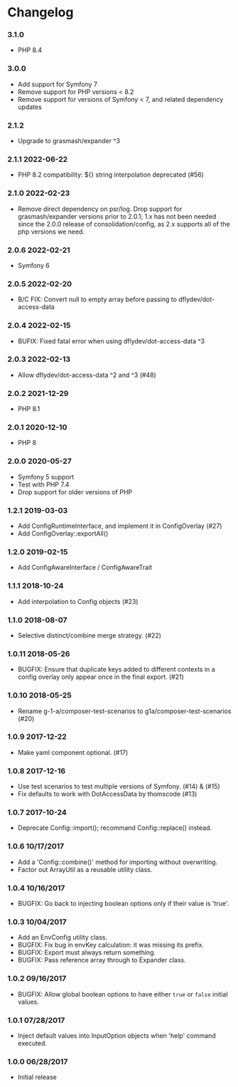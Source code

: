 # Changelog

### 3.1.0

* PHP 8.4

### 3.0.0

* Add support for Symfony 7
* Remove support for PHP versions < 8.2
* Remove support for versions of Symfony < 7, and related dependency updates

### 2.1.2

* Upgrade to grasmash/expander ^3

### 2.1.1 2022-06-22

* PHP 8.2 compatibility: ${} string interpolation deprecated (#56)

### 2.1.0 2022-02-23

* Remove direct dependency on psr/log. Drop support for grasmash/expander versions prior to 2.0.1; 1.x has not been needed since the 2.0.0 release of consolidation/config, as 2.x supports all of the php versions we need.

### 2.0.6 2022-02-21

* Symfony 6

### 2.0.5 2022-02-20

* B/C FIX: Convert null to empty array before passing to dflydev/dot-access-data

### 2.0.4 2022-02-15

* BUFIX: Fixed fatal error when using dflydev/dot-access-data ^3

### 2.0.3 2022-02-13

* Allow dflydev/dot-access-data ^2 and ^3 (#48)

### 2.0.2 2021-12-29

* PHP 8.1

### 2.0.1 2020-12-10

* PHP 8

### 2.0.0 2020-05-27

* Symfony 5 support
* Test with PHP 7.4
* Drop support for older versions of PHP

### 1.2.1 2019-03-03

* Add ConfigRuntimeInterface, and implement it in ConfigOverlay (#27)
* Add ConfigOverlay::exportAll()

### 1.2.0 2019-02-15

* Add ConfigAwareInterface / ConfigAwareTrait

### 1.1.1 2018-10-24

* Add interpolation to Config objects (#23)

### 1.1.0 2018-08-07

* Selective distinct/combine merge strategy. (#22)

### 1.0.11 2018-05-26

* BUGFIX: Ensure that duplicate keys added to different contexts in a config overlay only appear once in the final export. (#21)

### 1.0.10 2018-05-25

* Rename g-1-a/composer-test-scenarios to g1a/composer-test-scenarios (#20)

### 1.0.9 2017-12-22

* Make yaml component optional. (#17)

### 1.0.8 2017-12-16

* Use test scenarios to test multiple versions of Symfony. (#14) & (#15)
* Fix defaults to work with DotAccessData by thomscode (#13)

### 1.0.7 2017-10-24

* Deprecate Config::import(); recommand Config::replace() instead.

### 1.0.6 10/17/2017

* Add a 'Config::combine()' method for importing without overwriting.
* Factor out ArrayUtil as a reusable utility class.

### 1.0.4 10/16/2017

* BUGFIX: Go back to injecting boolean options only if their value is 'true'.

### 1.0.3 10/04/2017

* Add an EnvConfig utility class.
* BUGFIX: Fix bug in envKey calculation: it was missing its prefix.
* BUGFIX: Export must always return something.
* BUGFIX: Pass reference array through to Expander class.

### 1.0.2 09/16/2017

* BUGFIX: Allow global boolean options to have either `true` or `false` initial values.

### 1.0.1 07/28/2017

* Inject default values into InputOption objects when 'help' command executed.

### 1.0.0 06/28/2017

* Initial release


